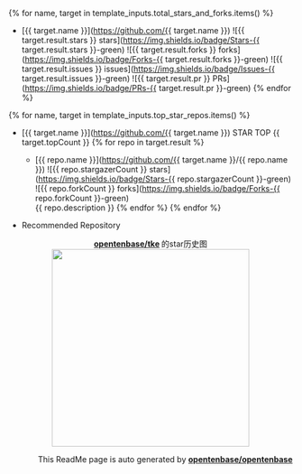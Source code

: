 {% for name, target in template_inputs.total_stars_and_forks.items() %}
+ [{{ target.name }}](https://github.com/{{ target.name }})
![{{ target.result.stars }} stars](https://img.shields.io/badge/Stars-{{ target.result.stars }}-green)
![{{ target.result.forks }} forks](https://img.shields.io/badge/Forks-{{ target.result.forks }}-green)
![{{ target.result.issues }} issues](https://img.shields.io/badge/Issues-{{ target.result.issues }}-green)
![{{ target.result.pr }} PRs](https://img.shields.io/badge/PRs-{{ target.result.pr }}-green)
{% endfor %}

{% for name, target in template_inputs.top_star_repos.items() %}
+ [{{ target.name }}](https://github.com/{{ target.name }}) STAR TOP {{ target.topCount }}
    {% for repo in target.result %}
    + [{{ repo.name }}](https://github.com/{{ target.name }}/{{ repo.name }}) 
    ![{{ repo.stargazerCount }} stars](https://img.shields.io/badge/Stars-{{ repo.stargazerCount }}-green)
    ![{{ repo.forkCount }} forks](https://img.shields.io/badge/Forks-{{ repo.forkCount }}-green)  
    {{ repo.description }}
    {% endfor %}
{% endfor %}

+ Recommended Repository  
<p align="center">
      <strong>
        <a href="https://github.com/opentenbase/opentenbase" target="_blank">opentenbase/tke</a>
      </strong>  的star历史图
  <br>
  <img src="https://raw.githubusercontent.com/ButterAndButterfly/GithubTools/master/{{ template_inputs.stars_history['opentenbase/opentenbase'].output }}" width="350px"></img>    
</p>

<p align="right">
      This ReadMe page is auto generated by 
      <strong>
        <a href="https://github.com/opentenbase/opentenbase" target="_blank">opentenbase/opentenbase</a><br>
      </strong>   
</p>
